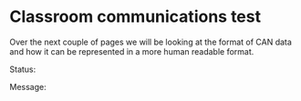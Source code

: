 <!--
author:   David Croft
email:    david.croft@warwick.ac.uk
version:  0.1.0
language: en

classroom: enable

@onload
async function waitForConnection() {
  while (!LIA.classroom.connected) {
    await new Promise(resolve => setTimeout(resolve, 100)); // wait 100ms
  }
  // Once window.connection is available
  connectionAvailable();
}

window.canMessage = null;

function connectionAvailable() {
    LIA.classroom.subscribe("can-recv", (message) => {
        console.log("Received message: ", message);
        window.canMessage = message;
    })
}

// Call this function to start the waiting process
waitForConnection();
@end
-->

# Classroom communications test

Over the next couple of pages we will be looking at the format of CAN data and how it can be represented in a more human readable format.

Status: 
<div id="status"></div>

Message:
<div id="message"></div>

<script>
    window.message_refresh = setInterval(function()
    {
        document.getElementById("message").innerHTML = window.canMessage ? JSON.stringify(window.canMessage) : "No message received";
    }, 1000/16);

    console.log( "init" );
</script>


